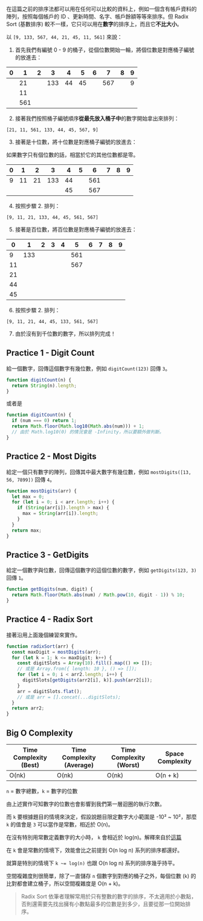 <!-- Day 19 排序新理解 - Radix Sort -->

在這篇之前的排序法都可以用在任何可以比較的資料上，例如一個含有帳戶資料的陣列，按照每個帳戶的 ID 、更新時間、名字、帳戶餘額等等來排序。但 Radix Sort (基數排序) 較不一樣，它只可以用在**數字**的排序上，而且它**不比大小**。

以 `[9, 133, 567, 44, 21, 45, 11, 561]` 來說：

1. 首先我們有編號 0 - 9 的桶子，從個位數開始一輪，將個位數是對應桶子編號的放進去：

|  0  |  1  |  2  |  3  |  4  |  5  |  6  |  7  |  8  |  9  |
|---|---|---|---|---|---|---|---|---|---|
|   |  21  |   |  133  |  44  |  45  |   |  567  |   |  9  |
|   |  11  |   |   |   |   |   |   |   |   |
|   |  561  |   |   |   |   |   |   |   |   |

2. 接著我們按照桶子編號順序**從最先放入桶子中**的數字開始拿出來排列：

`[21, 11, 561, 133, 44, 45, 567, 9]`

3. 接著是十位數，將十位數是對應桶子編號的放進去：

如果數字只有個位數的話，相當於它的其他位數都是零。

|  0  |  1  |  2  |  3  |  4  |  5  |  6  |  7  |  8  |  9  |
|---|---|---|---|---|---|---|---|---|---|
|  9  |  11  |  21  |  133  |  44  |    |  561  |    |    |    |
|    |    |    |    |  45  |    |  567  |    |    |    |

4. 按照步驟 2. 排列：

`[9, 11, 21, 133, 44, 45, 561, 567]`

5. 接著是百位數，將百位數是對應桶子編號的放進去：

|  0  |  1  |  2  |  3  |  4  |  5  |  6  |  7  |  8  |  9  |
|---|---|---|---|---|---|---|---|---|---|
|  9  |  133  |    |    |    |  561  |    |    |    |    |
|  11  |    |    |    |    |  567  |    |    |    |    |
|  21  |    |    |    |    |    |    |    |    |    |
|  44  |    |    |    |    |    |    |    |    |    |
|  45  |    |    |    |    |    |    |    |    |    |

6. 按照步驟 2. 排列：

`[9, 11, 21, 44, 45, 133, 561, 567]`

7. 由於沒有到千位數的數字，所以排列完成！

## Practice 1 - Digit Count

給一個數字，回傳這個數字有幾位數，例如 `digitCount(123)` 回傳 `3`。

```js
function digitCount(n) {
  return String(n).length;
}
```

或者是

```js
function digitCount(n) {
  if (num === 0) return 1;
  return Math.floor(Math.log10(Math.abs(num))) + 1;
  // 由於 Math.log10(0) 的情況會是 -Infinity，所以要額外做判斷。
}
```

## Practice 2 - Most Digits

給定一個只有數字的陣列，回傳其中最大數字有幾位數，例如 `mostDigits([13, 56, 7899])` 回傳 `4`。

```js
function mostDigits(arr) {
  let max = 0;
  for (let i = 0; i < arr.length; i++) {
    if (String(arr[i]).length > max) {
      max = String(arr[i]).length;
    }
  }
  return max;
}
```

## Practice 3 - GetDigits

給定一個數字與位數，回傳這個數字的這個位數的數字，例如 `getDigits(123, 3)` 回傳 `1`。

```js
function getDigits(num, digit) {
  return Math.floor(Math.abs(num) / Math.pow(10, digit - 1)) % 10;
}
```

## Practice 4 - Radix Sort

接著沿用上面幾個練習來實作。

```js
function radixSort(arr) {
  const maxDigit = mostDigits(arr);
  for (let k = 1; k <= maxDigit; k++) {
    const digitSlots = Array(10).fill().map(() => []);
    // 或是 Array.from({ length: 10 }, () => []);
    for (let i = 0; i < arr2.length; i++) {
      digitSlots[getDigits(arr2[i], k)].push(arr2[i]);
    }
    arr = digitSlots.flat();
    // 或是 arr = [].concat(...digitSlots);
  }
  return arr2;
}
```

## Big O Complexity

| Time Complexity (Best) | Time Complexity (Average) | Time Complexity (Worst) | Space Complexity |
|---|---|---|---|
| O(nk) | O(nk) | O(nk) | O(n + k) |

`n` = 數字總數，`k` = 數字的位數

由上述實作可知數字的位數也會影響到我們第一層迴圈的執行次數。

而 `k` 要根據題目的情境來決定，假設說題目限定數字大小範圍是 -10² ~ 10²，那麼 `k` 的值會是 `3` 可以當作是常數，相近於 O(n)。

在沒有特別用常數定義數字的大小時， `k` 會相近於 log(n)。解釋來自於[這篇](https://stackoverflow.com/questions/48451734/radix-sort-on-log-n-efficiency)

在 `k` 會是常數的情境下，效能會比之前提到 O(n log n) 系列的排序都還好。

就算是特別的情境下 `k ~= log(n)` 也跟 O(n log n) 系列的排序幾乎持平。

空間複雜度則很簡單，除了一直儲存 `n` 個數字到對應的桶子之外，每個位數 (`k`) 的比對都會建立桶子，所以空間複雜度是 O(n + k)。

> Radix Sort 依筆者理解常用於只有整數的數字的排序，不太適用於小數點，否則還需要先找出擁有小數點最多的位數是到多少，且要從那一位開始排序。